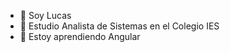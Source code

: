 - 👋 Soy Lucas
- 👀 Estudio Analista de Sistemas en el Colegio IES
- 🌱 Estoy aprendiendo Angular

<!---
Nunca ganan, nosotro si ganamo el sábado, aguante taiere
--->
